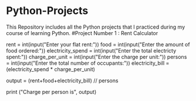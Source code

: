 # Python-Projects
This Repository includes all the Python projects that I practiced during my course of learning Python.
#Project Number 1 : Rent Calculator

rent = int(input("Enter your flat rent:"))
food = int(input("Enter the amount of food ordered:"))
electricity_spend = int(input("Enter the total electricty spent:"))
charge_per_unit = int(input("Enter the charge per unit:"))
persons = int(input("Enter the total number of occupants:")) 
electricity_bill = (electricity_spend * charge_per_unit)

output = (rent+food+electricity_bill) // persons

print ("Charge per person is", output)
